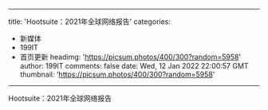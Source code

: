 
---
title: 'Hootsuite：2021年全球网络报告'
categories: 
 - 新媒体
 - 199IT
 - 首页更新
headimg: 'https://picsum.photos/400/300?random=5958'
author: 199IT
comments: false
date: Wed, 12 Jan 2022 22:00:57 GMT
thumbnail: 'https://picsum.photos/400/300?random=5958'
---

<div>   
Hootsuite：2021年全球网络报告  
</div>
            